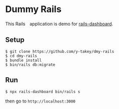 # Dummy Rails

This Rails　application is demo for [rails-dashboard](https://github.com/y-takey/rails-dashboard).


## Setup

```
$ git clone https://github.com/y-takey/dmy-rails
$ cd dmy-rails
$ bundle install
$ bin/rails db:migrate
```

## Run

```
$ npx rails-dashboard bin/rails s
```

then go to `http://localhost:3000`
